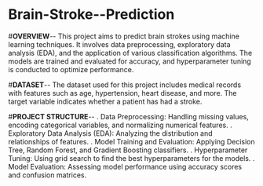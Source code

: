 # Brain-Stroke--Prediction
#**OVERVIEW**--
This project aims to predict brain strokes using machine learning techniques. It involves data preprocessing, exploratory data analysis (EDA), and the application of various classification algorithms. The models are trained and evaluated for accuracy, and hyperparameter tuning is conducted to optimize performance.

#**DATASET**--
The dataset used for this project includes medical records with features such as age, hypertension, heart disease, and more. The target variable indicates whether a patient has had a stroke.

#**PROJECT STRUCTURE**--
. Data Preprocessing: Handling missing values, encoding categorical variables, and normalizing numerical features.
. Exploratory Data Analysis (EDA): Analyzing the distribution and relationships of features.
. Model Training and Evaluation: Applying Decision Tree, Random Forest, and Gradient Boosting classifiers.
. Hyperparameter Tuning: Using grid search to find the best hyperparameters for the models.
. Model Evaluation: Assessing model performance using accuracy scores and confusion matrices.
